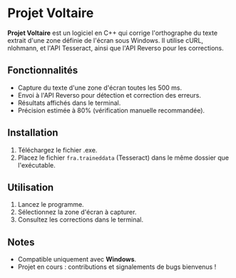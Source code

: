 # Projet Voltaire  

**Projet Voltaire** est un logiciel en C++ qui corrige l'orthographe du texte extrait d'une zone définie de l'écran sous Windows. Il utilise cURL, nlohmann, et l'API Tesseract, ainsi que l'API Reverso pour les corrections.

## Fonctionnalités  
- Capture du texte d'une zone d'écran toutes les 500 ms.  
- Envoi à l'API Reverso pour détection et correction des erreurs.  
- Résultats affichés dans le terminal.  
- Précision estimée à 80% (vérification manuelle recommandée).  

## Installation  
1. Téléchargez le fichier .exe.  
2. Placez le fichier `fra.traineddata` (Tesseract) dans le même dossier que l'exécutable.  

## Utilisation  
1. Lancez le programme.  
2. Sélectionnez la zone d'écran à capturer.  
3. Consultez les corrections dans le terminal.  

## Notes  
- Compatible uniquement avec **Windows**.  
- Projet en cours : contributions et signalements de bugs bienvenus !  
